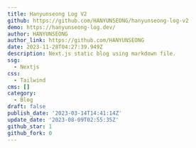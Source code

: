 ```yaml
---
title: Hanyunseong Log V2
github: https://github.com/HANYUNSEONG/hanyunseong-log-v2
demo: https://hanyunseong-log.dev/
author: HANYUNSEONG
author_link: https://github.com/HANYUNSEONG
date: 2023-11-28T04:27:39.949Z
description: Next.js static blog using markdown file.
ssg:
  - Nextjs
css:
  - Tailwind
cms: []
category:
  - Blog
draft: false
publish_date: '2023-03-14T14:41:14Z'
update_date: '2023-08-09T02:55:35Z'
github_star: 1
github_fork: 0
---
```

